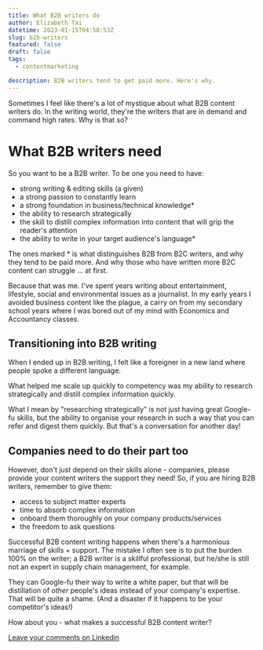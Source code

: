 ```yaml
---
title: What B2B writers do
author: Elizabeth Tai
datetime: 2023-01-15T04:58:53Z
slug: b2b-writers
featured: false
draft: false
tags:
  - contentmarketing

description: B2B writers tend to get paid more. Here's why.
---
```


Sometimes I feel like there's a lot of mystique about what B2B content writers do. In the writing world, they're the writers that are in demand and command high rates. Why is that so?

# What B2B writers need

So you want to be a B2B writer. To be one you need to have:

- strong writing & editing skills (a given)
- a strong passion to constantly learn
- a strong foundation in business/technical knowledge\*
- the ability to research strategically
- the skill to distill complex information into content that will grip the reader's attention
- the ability to write in your target audience's language\*

The ones marked \* is what distinguishes B2B from B2C writers, and why they tend to be paid more. And why those who have written more B2C content can struggle ... at first.

Because that was me. I've spent years writing about entertainment, lifestyle, social and environmental issues as a journalist. In my early years I avoided business content like the plague, a carry on from my secondary school years where I was bored out of my mind with Economics and Accountancy classes.

## Transitioning into B2B writing

When I ended up in B2B writing, I felt like a foreigner in a new land where people spoke a different language.

What helped me scale up quickly to competency was my ability to research strategically and distill complex information quickly.

What I mean by "researching strategically" is not just having great Google-fu skills, but the ability to organise your research in such a way that you can refer and digest them quickly. But that's a conversation for another day!

## Companies need to do their part too

However, don't just depend on their skills alone - companies, please provide your content writers the support they need! So, if you are hiring B2B writers, remember to give them:

- access to subject matter experts
- time to absorb complex information
- onboard them thoroughly on your company products/services
- the freedom to ask questions

Successful B2B content writing happens when there's a harmonious marriage of skills + support. The mistake I often see is to put the burden 100% on the writer; a B2B writer is a skillful professional, but he/she is still not an expert in supply chain management, for example.

They can Google-fu their way to write a white paper, but that will be distillation of _other_ people's ideas instead of your company's expertise. That will be quite a shame. (And a disaster if it happens to be your competitor's ideas!)

How about you - what makes a successful B2B content writer?

[Leave your comments on Linkedin](https://www.linkedin.com/posts/elizabethtai_b2bcontent-activity-6950965761280520192-VcWo/?utm_source=share&utm_medium=member_desktop)
